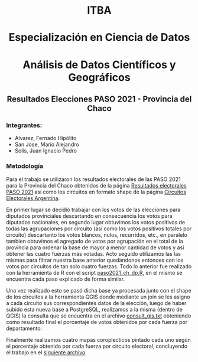 # <p align="center">ITBA</p>
# <p align="center">Especialización en Ciencia de Datos</p>
# <p align="center">Análisis de Datos Científicos y Geográficos</p>
## <p align="center">Resultados Elecciones PASO 2021 - Provincia del Chaco</p>

### Integrantes:

* Alvarez, Fernado Hipólito
* San Jose, Mario Alejandro
* Solis, Juan Ignacio Pedro

### Metodología

Para el trabajo se utilizaron los resultados electorales de las PASO 2021 para la Provincia del Chaco obtenidos de la página [Resultados electorales PASO 2021]( https://www.argentina.gob.ar/elecciones/resultados-del-recuento-provisional-de-las-elecciones-paso) así como los circuitos en formato shape de la página [Circuitos Electorales Argentina](https://www.argentina.gob.ar/elecciones/resultados-del-recuento-provisional-de-las-elecciones-paso).

En primer lugar se decidió trabajar con los votos de las elecciones para diputados provinciales descartando en consecuencia los votos para diputados nacionales, en segundo lugar obtuvimos los votos positivos de todas las agrupaciones por circuito (así como los votos positivos totales por circuito) descartanto los votos blancos, nulos, recurridos, etc., en paralelo tambien obtuvimos el agregado de votos por agrupación en el total de la provincia para ordenar la base de mayor a menor cantidad de votos y así obtener las cuatro fuerzas más votadas. Acto seguido utilizamos las las mismas para filtrar nuestra base anterior quedandonos entonces con los votos por circuitos de tan solo cuatro fuerzas.
Todo lo anterior fue realizado con la herramienta de R con el script [paso2021_ch_dp.R](https://github.com/ferhalvarez/itbaGIS/blob/main/scripts/paso2021_ch_dp.R), en el mismo se encuentra cada paso explicado de forma similar.

Una vez realizado esto se pasó dicha base ya procesada junto con el shape de los circuitos a la herramienta QGIS donde mediante un join se les asigno a cada circuito sus correspondientes datos de la elección, luego de haber subido esta nueva base a PostgreSQL, realizamos a la misma (dentro de QGIS) la consulta que se encuentra en el archivo [consult_gis.txt](https://github.com/ferhalvarez/itbaGIS/blob/main/scripts/consulta_gis.txt) obteniendo como resultado final el porcentaje de votos obtenidos por cada fuerza por departamento.

Finalmente realizamos cuatro mapas coroplecticos pintado cada uno según el porcentaje obtenido por cada fuerza por circuito electoral, concluyendo el trabajo en el [siguiente archivo](https://github.com/ferhalvarez/itbaGIS/blob/main/PASO%202021%20Chaco.pdf)
